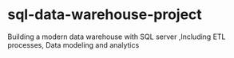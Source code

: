 # sql-data-warehouse-project
Building a modern data warehouse with SQL server ,Including ETL processes, Data modeling and analytics
